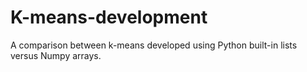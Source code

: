 # K-means-development
A comparison between k-means developed using Python built-in lists versus Numpy arrays.
